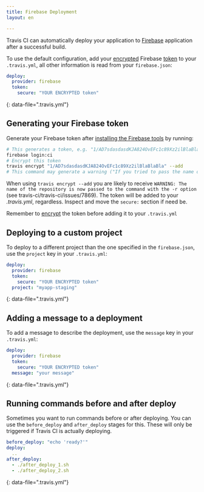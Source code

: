 ```yaml
---
title: Firebase Deployment
layout: en

---
```


<div id="toc"></div>

Travis CI can automatically deploy your application to [Firebase](https://firebase.google.com/)
application after a successful build.

To use the default configuration, add your [encrypted](/user/encryption-keys/#Usage) Firebase [token](/user/deployment/firebase/#Generating-your-Firebase-token) to your `.travis.yml`, all other information is read from your `firebase.json`:

```yaml
deploy:
  provider: firebase
  token:
    secure: "YOUR ENCRYPTED token"
```
{: data-file=".travis.yml"}

## Generating your Firebase token

Generate your Firebase token after [installing the Firebase tools](https://github.com/firebase/firebase-tools#installation) by running:

```bash
# This generates a token, e.g. "1/AD7sdasdasdKJA824OvEFc1c89Xz2ilBlaBlaBla"
firebase login:ci
# Encrypt this token
travis encrypt "1/AD7sdasdasdKJA824OvEFc1c89Xz2ilBlaBlaBla" --add
# This command may generate a warning ("If you tried to pass the name of the repository as the first argument, you probably won't get the results you wanted"). You can ignore it.
```
When using `travis encrypt --add` you are likely to receive `WARNING: The name of the repository is now passed to the command with the -r option` (see travis-ci/travis-ci/issues/7869). The token will be added to your *.travis.yml*, regardless. Inspect and move the `secure:` section if need be. 

Remember to [encrypt](/user/encryption-keys/#Usage) the token before adding it to your `.travis.yml`

## Deploying to a custom project

To deploy to a different project than the one specified in the `firebase.json`, use the `project` key in your `.travis.yml`:

```yaml
deploy:
  provider: firebase
  token:
    secure: "YOUR ENCRYPTED token"
  project: "myapp-staging"
```
{: data-file=".travis.yml"}

## Adding a message to a deployment

To add a message to describe the deployment, use the `message` key in your `.travis.yml`:

```yaml
deploy:
  provider: firebase
  token:
    secure: "YOUR ENCRYPTED token"
  message: "your message"
```
{: data-file=".travis.yml"}

## Running commands before and after deploy

Sometimes you want to run commands before or after deploying. You can use
the `before_deploy` and `after_deploy` stages for this. These will only be
triggered if Travis CI is actually deploying.

```yaml
before_deploy: "echo 'ready?'"
deploy:
  ..
after_deploy:
  - ./after_deploy_1.sh
  - ./after_deploy_2.sh
```
{: data-file=".travis.yml"}

